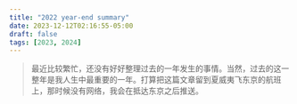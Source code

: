 ```yaml
---
title: "2022 year-end summary"
date: 2023-12-12T02:16:55-05:00
draft: false
tags: [2023, 2024]
---
```


> 最近比较繁忙，还没有好好整理过去的一年发生的事情。当然，过去的这一整年是我人生中最重要的一年。打算把这篇文章留到夏威夷飞东京的航班上，那时候没有网络，我会在抵达东京之后推送。